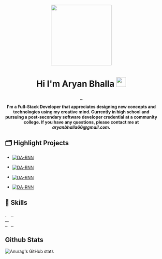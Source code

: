 <p align="center"><img src="https://cdn1.iconfinder.com/data/icons/data-science-1-1/512/20-512.png" width="200"/><p>
<h1 align="center">Hi I'm Aryan Bhalla <img
src="https://github.com/blackcater/blackcater/raw/main/images/Hi.gif" height="32" /></h1>
<div align="center">
  <a target="_blank" rel="noopener noreferrer" href="">
  <img alt="" src="https://img.shields.io/badge/Social-Twitter-informational?style=flat&amp;logo=Twitter&amp;logoColor=white&amp;color=4AB197" style="max-width: 100%;">
  </a>
  <a target="_blank" rel="noopener noreferrer" href="">
  <img alt="" src="https://img.shields.io/badge/Social-Linkedin-informational?style=flat&amp;logo=Linkedin&amp;logoColor=white&amp;color=4AB197" style="max-width: 100%;">
  </a>
  <a target="_blank" rel="noopener noreferrer" href="">
  <img alt="" src="https://img.shields.io/badge/My-Website-informational?style=flat&amp;logo=me&amp;logoColor=white&amp;color=4AB197" style="max-width: 100%;">
  </a>
</div>
<p align="center">
<b>I'm a Full-Stack Developer that appreciates designing new concepts and technologies using my creative mind. Currently in high school and pursuing a post-secondary software developer credential at a community college. If you have any questions, please contact me at <i>aryanbhalla66@gmail.com.</i></b>
</p>
  
## 🗂️ Highlight Projects

* <a href="https://github.com/aryanbhalla2004/Mittflix">
  <img align="center" src="https://github-readme-stats.vercel.app/api/pin/?username=aryanbhalla2004&repo=Mittflix&show_icons=true&line_height=27&title_color=6aa6f8&text_color=8a919a&icon_color=6aa6f8&bg_color=22272e" alt="DA-RNN" />
</a>


* <a href="https://github.com/aryanbhalla2004/Mittflix">
  <img align="center" src="https://github-readme-stats.vercel.app/api/pin/?username=aryanbhalla2004&repo=Mittflix&show_icons=true&line_height=27&title_color=6aa6f8&text_color=8a919a&icon_color=6aa6f8&bg_color=22272e" alt="DA-RNN" />
</a>

* <a href="https://github.com/aryanbhalla2004/Mittflix">
  <img align="center" src="https://github-readme-stats.vercel.app/api/pin/?username=aryanbhalla2004&repo=Mittflix&show_icons=true&line_height=27&title_color=6aa6f8&text_color=8a919a&icon_color=6aa6f8&bg_color=22272e" alt="DA-RNN" />
</a>

* <a href="https://github.com/aryanbhalla2004/Mittflix">
  <img align="center" src="https://github-readme-stats.vercel.app/api/pin/?username=aryanbhalla2004&repo=Mittflix&show_icons=true&line_height=27&title_color=6aa6f8&text_color=8a919a&icon_color=6aa6f8&bg_color=22272e" alt="DA-RNN" />
</a>
</div>


## 💼 Skills
<a target="_blank" rel="noopener noreferrer" href="">
<img alt="" src="https://img.shields.io/badge/Code-Electron-informational?style=flat&amp;logo=Electron&amp;logoColor=white&amp;color=4AB197" style="max-width: 100%;">
</a>
<a target="_blank" rel="noopener noreferrer" href="https://camo.githubusercontent.com/629dd35dc1f85bb51ea8196c7e29924b36e314ab5bbe36883464b3e91ef23f7f/68747470733a2f2f696d672e736869656c64732e696f2f62616467652f436f64652d4d7953514c2d696e666f726d6174696f6e616c3f7374796c653d666c6174266c6f676f3d4d7953514c266c6f676f436f6c6f723d776869746526636f6c6f723d344142313937"><img src="https://camo.githubusercontent.com/629dd35dc1f85bb51ea8196c7e29924b36e314ab5bbe36883464b3e91ef23f7f/68747470733a2f2f696d672e736869656c64732e696f2f62616467652f436f64652d4d7953514c2d696e666f726d6174696f6e616c3f7374796c653d666c6174266c6f676f3d4d7953514c266c6f676f436f6c6f723d776869746526636f6c6f723d344142313937" alt="" data-canonical-src="https://img.shields.io/badge/Code-MySQL-informational?style=flat&amp;logo=MySQL&amp;logoColor=white&amp;color=4AB197" style="max-width: 100%;"></a>
<a target="_blank" rel="noopener noreferrer" href="https://camo.githubusercontent.com/f4fa36d9d4bec78a4b2d0338612d6fbbe65cbed9c034c65228372938c39cca9d/68747470733a2f2f696d672e736869656c64732e696f2f62616467652f436f64652d52656163742d696e666f726d6174696f6e616c3f7374796c653d666c6174266c6f676f3d7265616374266c6f676f436f6c6f723d776869746526636f6c6f723d344142313937"><img src="https://camo.githubusercontent.com/f4fa36d9d4bec78a4b2d0338612d6fbbe65cbed9c034c65228372938c39cca9d/68747470733a2f2f696d672e736869656c64732e696f2f62616467652f436f64652d52656163742d696e666f726d6174696f6e616c3f7374796c653d666c6174266c6f676f3d7265616374266c6f676f436f6c6f723d776869746526636f6c6f723d344142313937" alt="" data-canonical-src="https://img.shields.io/badge/Code-React-informational?style=flat&amp;logo=react&amp;logoColor=white&amp;color=4AB197" style="max-width: 100%;"></a>
<a target="_blank" rel="noopener noreferrer" href="https://camo.githubusercontent.com/fe77847728574d5a8c1ce92075e6904de48347b3f3d271ed87f489d507d6238b/68747470733a2f2f696d672e736869656c64732e696f2f62616467652f436f64652d4a6176615363726970742d696e666f726d6174696f6e616c3f7374796c653d666c6174266c6f676f3d4a617661536372697074266c6f676f436f6c6f723d776869746526636f6c6f723d344142313937"><img src="https://camo.githubusercontent.com/fe77847728574d5a8c1ce92075e6904de48347b3f3d271ed87f489d507d6238b/68747470733a2f2f696d672e736869656c64732e696f2f62616467652f436f64652d4a6176615363726970742d696e666f726d6174696f6e616c3f7374796c653d666c6174266c6f676f3d4a617661536372697074266c6f676f436f6c6f723d776869746526636f6c6f723d344142313937" alt="" data-canonical-src="https://img.shields.io/badge/Code-JavaScript-informational?style=flat&amp;logo=JavaScript&amp;logoColor=white&amp;color=4AB197" style="max-width: 100%;"></a>
<a target="_blank" rel="noopener noreferrer" href="https://camo.githubusercontent.com/201eab0c16231af1724c70578727d4180c5f0d0597d9576d4cfef374bc78d156/68747470733a2f2f696d672e736869656c64732e696f2f62616467652f436f64652d2e4e45542d696e666f726d6174696f6e616c3f7374796c653d666c6174266c6f676f3d2e6e6574266c6f676f436f6c6f723d776869746526636f6c6f723d344142313937"><img src="https://camo.githubusercontent.com/201eab0c16231af1724c70578727d4180c5f0d0597d9576d4cfef374bc78d156/68747470733a2f2f696d672e736869656c64732e696f2f62616467652f436f64652d2e4e45542d696e666f726d6174696f6e616c3f7374796c653d666c6174266c6f676f3d2e6e6574266c6f676f436f6c6f723d776869746526636f6c6f723d344142313937" alt="" data-canonical-src="https://img.shields.io/badge/Code-.NET-informational?style=flat&amp;logo=.net&amp;logoColor=white&amp;color=4AB197" style="max-width: 100%;"></a>
<a target="_blank" rel="noopener noreferrer" href="">
<img alt="" src="https://img.shields.io/badge/Code-HTML-informational?style=flat&amp;logo=html5&amp;logoColor=white&amp;color=4AB197" style="max-width: 100%;">
</a>
<a target="_blank" rel="noopener noreferrer" href="">
<img alt="" src="https://img.shields.io/badge/Code-Firebase-informational?style=flat&amp;logo=Firebase&amp;logoColor=white&amp;color=4AB197" style="max-width: 100%;">
</a>
<a target="_blank" rel="noopener noreferrer" href="">
<img alt="" src="https://img.shields.io/badge/Code-PHP-informational?style=flat&amp;logo=php&amp;logoColor=white&amp;color=4AB197" style="max-width: 100%;">
</a>
<br>
<a target="_blank" rel="noopener noreferrer" href="">
<img alt="" src="https://img.shields.io/badge/Style-CSS-informational?style=flat&amp;logo=css3&amp;logoColor=white&amp;color=4AB197" style="max-width: 100%;">
</a>
<a target="_blank" rel="noopener noreferrer" href="">
<img alt="" src="https://img.shields.io/badge/Style-SCSS-informational?style=flat&amp;logo=scss&amp;logoColor=white&amp;color=4AB197" style="max-width: 100%;">
</a>
<a target="_blank" rel="noopener noreferrer" href="">
<img alt="" src="https://img.shields.io/badge/Style-Bootstrap-informational?style=flat&amp;logo=Bootstrap&amp;logoColor=white&amp;color=4AB197" style="max-width: 100%;">
</a>
<a target="_blank" rel="noopener noreferrer" href="">
<img alt="" src="https://img.shields.io/badge/Style-Material UI-informational?style=flat&amp;logo=mui&amp;logoColor=white&amp;color=4AB197" style="max-width: 100%;">
</a>
<br>
<a target="_blank" rel="noopener noreferrer" href="">
<img alt="" src="https://img.shields.io/badge/Tools-Bash-informational?style=flat&amp;logo=Linux&amp;logoColor=white&amp;color=4AB197" style="max-width: 100%;">
</a>
<a target="_blank" rel="noopener noreferrer" href="">
<img alt="" src="https://img.shields.io/badge/Tools-Netlify-informational?style=flat&amp;logo=Netlify&amp;logoColor=white&amp;color=4AB197" style="max-width: 100%;">
</a>
<a target="_blank" rel="noopener noreferrer" href="https://camo.githubusercontent.com/50d81fcaf4a8bbc4913eb511564939e083bc3146980152bfe12bde2687abda3e/68747470733a2f2f696d672e736869656c64732e696f2f62616467652f546f6f6c732d496c6c7573747261746f722d696e666f726d6174696f6e616c3f7374796c653d666c6174266c6f676f3d41646f62652d496c6c7573747261746f72266c6f676f436f6c6f723d776869746526636f6c6f723d344142313937"><img src="https://camo.githubusercontent.com/50d81fcaf4a8bbc4913eb511564939e083bc3146980152bfe12bde2687abda3e/68747470733a2f2f696d672e736869656c64732e696f2f62616467652f546f6f6c732d496c6c7573747261746f722d696e666f726d6174696f6e616c3f7374796c653d666c6174266c6f676f3d41646f62652d496c6c7573747261746f72266c6f676f436f6c6f723d776869746526636f6c6f723d344142313937" alt="" data-canonical-src="https://img.shields.io/badge/Tools-Illustrator-informational?style=flat&amp;logo=Adobe-Illustrator&amp;logoColor=white&amp;color=4AB197" style="max-width: 100%;"></a>
<a target="_blank" rel="noopener noreferrer" href="https://camo.githubusercontent.com/20d2257c16877db20df9e16983f01615bd80ef831bcd69c017fac6c315d0c43f/68747470733a2f2f696d672e736869656c64732e696f2f62616467652f546f6f6c732d4e504d2d696e666f726d6174696f6e616c3f7374796c653d666c6174266c6f676f3d6e706d266c6f676f436f6c6f723d776869746526636f6c6f723d344142313937"><img src="https://camo.githubusercontent.com/20d2257c16877db20df9e16983f01615bd80ef831bcd69c017fac6c315d0c43f/68747470733a2f2f696d672e736869656c64732e696f2f62616467652f546f6f6c732d4e504d2d696e666f726d6174696f6e616c3f7374796c653d666c6174266c6f676f3d6e706d266c6f676f436f6c6f723d776869746526636f6c6f723d344142313937" alt="" data-canonical-src="https://img.shields.io/badge/Tools-NPM-informational?style=flat&amp;logo=npm&amp;logoColor=white&amp;color=4AB197" style="max-width: 100%;"></a>
<a target="_blank" rel="noopener noreferrer" href="https://camo.githubusercontent.com/289b0ab15addbd4633fadc9c857dfc5e0ae0365e5e92d315c50c22f1e450cb2a/68747470733a2f2f696d672e736869656c64732e696f2f62616467652f546f6f6c732d41646f626558442d696e666f726d6174696f6e616c3f7374796c653d666c6174266c6f676f3d41646f62652d5844266c6f676f436f6c6f723d776869746526636f6c6f723d344142313937"><img src="https://camo.githubusercontent.com/289b0ab15addbd4633fadc9c857dfc5e0ae0365e5e92d315c50c22f1e450cb2a/68747470733a2f2f696d672e736869656c64732e696f2f62616467652f546f6f6c732d41646f626558442d696e666f726d6174696f6e616c3f7374796c653d666c6174266c6f676f3d41646f62652d5844266c6f676f436f6c6f723d776869746526636f6c6f723d344142313937" alt="" data-canonical-src="https://img.shields.io/badge/Tools-AdobeXD-informational?style=flat&amp;logo=Adobe-XD&amp;logoColor=white&amp;color=4AB197" style="max-width: 100%;"></a>
<a target="_blank" rel="noopener noreferrer" href="">
<img alt="" src="https://img.shields.io/badge/Tools-Microsoft Office-informational?style=flat&amp;logo=Microsoft&amp;logoColor=white&amp;color=4AB197" style="max-width: 100%;">
</a>
<a target="_blank" rel="noopener noreferrer" href="">
<img alt="" src="https://img.shields.io/badge/Tools-Git-informational?style=flat&amp;logo=Git&amp;logoColor=white&amp;color=4AB197" style="max-width: 100%;">
</a>
<a target="_blank" rel="noopener noreferrer" href="https://camo.githubusercontent.com/c4de7c8c24e2c2f505cc430d5f27154c598a0422bd9513eec8b78b3204cb890c/68747470733a2f2f696d672e736869656c64732e696f2f62616467652f546f6f6c732d506f73746d616e2d696e666f726d6174696f6e616c3f7374796c653d666c6174266c6f676f3d506f73746d616e266c6f676f436f6c6f723d776869746526636f6c6f723d344142313937"><img src="https://camo.githubusercontent.com/c4de7c8c24e2c2f505cc430d5f27154c598a0422bd9513eec8b78b3204cb890c/68747470733a2f2f696d672e736869656c64732e696f2f62616467652f546f6f6c732d506f73746d616e2d696e666f726d6174696f6e616c3f7374796c653d666c6174266c6f676f3d506f73746d616e266c6f676f436f6c6f723d776869746526636f6c6f723d344142313937" alt="" data-canonical-src="https://img.shields.io/badge/Tools-Postman-informational?style=flat&amp;logo=Postman&amp;logoColor=white&amp;color=4AB197" style="max-width: 100%;"></a>

## Github Stats
![Anurag's GitHub stats](https://github-readme-stats.vercel.app/api?username=aryanbhalla2004&theme=vue-dark&show_icons=true)


